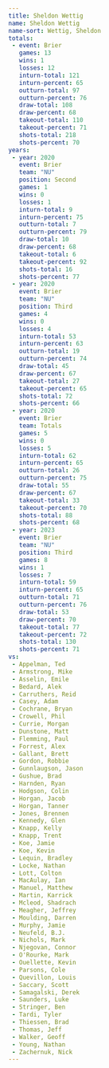 ```yaml
---
title: Sheldon Wettig
name: Sheldon Wettig
name-sort: Wettig, Sheldon
totals:
 - event: Brier
   games: 13
   wins: 1
   losses: 12
   inturn-total: 121
   inturn-percent: 65
   outturn-total: 97
   outturn-percent: 76
   draw-total: 108
   draw-percent: 68
   takeout-total: 110
   takeout-percent: 71
   shots-total: 218
   shots-percent: 70
years:
 - year: 2020
   event: Brier
   team: "NU"
   position: Second
   games: 1
   wins: 0
   losses: 1
   inturn-total: 9
   inturn-percent: 75
   outturn-total: 7
   outturn-percent: 79
   draw-total: 10
   draw-percent: 68
   takeout-total: 6
   takeout-percent: 92
   shots-total: 16
   shots-percent: 77
 - year: 2020
   event: Brier
   team: "NU"
   position: Third
   games: 4
   wins: 0
   losses: 4
   inturn-total: 53
   inturn-percent: 63
   outturn-total: 19
   outturn-percent: 74
   draw-total: 45
   draw-percent: 67
   takeout-total: 27
   takeout-percent: 65
   shots-total: 72
   shots-percent: 66
 - year: 2020
   event: Brier
   team: Totals
   games: 5
   wins: 0
   losses: 5
   inturn-total: 62
   inturn-percent: 65
   outturn-total: 26
   outturn-percent: 75
   draw-total: 55
   draw-percent: 67
   takeout-total: 33
   takeout-percent: 70
   shots-total: 88
   shots-percent: 68
 - year: 2023
   event: Brier
   team: "NU"
   position: Third
   games: 8
   wins: 1
   losses: 7
   inturn-total: 59
   inturn-percent: 65
   outturn-total: 71
   outturn-percent: 76
   draw-total: 53
   draw-percent: 70
   takeout-total: 77
   takeout-percent: 72
   shots-total: 130
   shots-percent: 71
vs:
 - Appelman, Ted
 - Armstrong, Mike
 - Asselin, Emile
 - Bedard, Alek
 - Carruthers, Reid
 - Casey, Adam
 - Cochrane, Bryan
 - Crowell, Phil
 - Currie, Morgan
 - Dunstone, Matt
 - Flemming, Paul
 - Forrest, Alex
 - Gallant, Brett
 - Gordon, Robbie
 - Gunnlaugson, Jason
 - Gushue, Brad
 - Harnden, Ryan
 - Hodgson, Colin
 - Horgan, Jacob
 - Horgan, Tanner
 - Jones, Brennen
 - Kennedy, Glen
 - Knapp, Kelly
 - Knapp, Trent
 - Koe, Jamie
 - Koe, Kevin
 - Lequin, Bradley
 - Locke, Nathan
 - Lott, Colton
 - MacAulay, Ian
 - Manuel, Matthew
 - Martin, Karrick
 - Mcleod, Shadrach
 - Meagher, Jeffrey
 - Moulding, Darren
 - Murphy, Jamie
 - Neufeld, B.J.
 - Nichols, Mark
 - Njegovan, Connor
 - O'Rourke, Mark
 - Ouellette, Kevin
 - Parsons, Cole
 - Quevillon, Louis
 - Saccary, Scott
 - Samagalski, Derek
 - Saunders, Luke
 - Stringer, Ben
 - Tardi, Tyler
 - Thiessen, Brad
 - Thomas, Jeff
 - Walker, Geoff
 - Young, Nathan
 - Zachernuk, Nick
---
```

